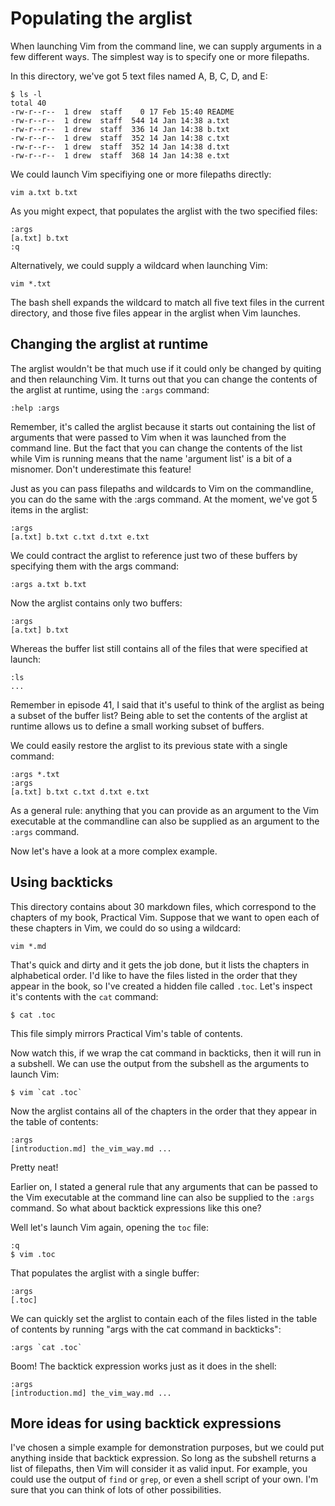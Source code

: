 # Populating the arglist

When launching Vim from the command line, we can supply arguments in a few different ways. The simplest way is to specify one or more filepaths.

In this directory, we've got 5 text files named A, B, C, D, and E:

    $ ls -l
    total 40
    -rw-r--r--  1 drew  staff    0 17 Feb 15:40 README
    -rw-r--r--  1 drew  staff  544 14 Jan 14:38 a.txt
    -rw-r--r--  1 drew  staff  336 14 Jan 14:38 b.txt
    -rw-r--r--  1 drew  staff  352 14 Jan 14:38 c.txt
    -rw-r--r--  1 drew  staff  352 14 Jan 14:38 d.txt
    -rw-r--r--  1 drew  staff  368 14 Jan 14:38 e.txt

We could launch Vim specifiying one or more filepaths directly:

    vim a.txt b.txt

As you might expect, that populates the arglist with the two specified files:

    :args
    [a.txt] b.txt
    :q

Alternatively, we could supply a wildcard when launching Vim:

    vim *.txt

The bash shell expands the wildcard to match all five text files in the current directory, and those five files appear in the arglist when Vim launches.

## Changing the arglist at runtime

The arglist wouldn't be that much use if it could only be changed by quiting and then relaunching Vim. It turns out that you can change the contents of the arglist at runtime, using the `:args` command:

    :help :args

Remember, it's called the arglist because it starts out containing the list of arguments that were passed to Vim when it was launched from the command line. But the fact that you can change the contents of the list while Vim is running means that the name 'argument list' is a bit of a misnomer. Don't underestimate this feature!

Just as you can pass filepaths and wildcards to Vim on the commandline, you can do the same with the :args command. At the moment, we've got 5 items in the arglist:

    :args
    [a.txt] b.txt c.txt d.txt e.txt

We could contract the arglist to reference just two of these buffers by specifying them with the args command:

    :args a.txt b.txt

Now the arglist contains only two buffers:

    :args
    [a.txt] b.txt

Whereas the buffer list still contains all of the files that were specified at launch:

    :ls
    ...

Remember in episode 41, I said that it's useful to think of the arglist as being a subset of the buffer list? Being able to set the contents of the arglist at runtime allows us to define a small working subset of buffers. 

We could easily restore the arglist to its previous state with a single command:

    :args *.txt
    :args
    [a.txt] b.txt c.txt d.txt e.txt

As a general rule: anything that you can provide as an argument to the Vim executable at the commandline can also be supplied as an argument to the `:args` command.

Now let's have a look at a more complex example.

## Using backticks

This directory contains about 30 markdown files, which correspond to the chapters of my book, Practical Vim. Suppose that we want to open each of these chapters in Vim, we could do so using a wildcard:

    vim *.md

That's quick and dirty and it gets the job done, but it lists the chapters in alphabetical order. I'd like to have the files listed in the order that they appear in the book, so I've created a hidden file called `.toc`. Let's inspect it's contents with the `cat` command:

    $ cat .toc

This file simply mirrors Practical Vim's table of contents.

Now watch this, if we wrap the cat command in backticks, then it will run in a subshell. We can use the output from the subshell as the arguments to launch Vim:

    $ vim `cat .toc`

Now the arglist contains all of the chapters in the order that they appear in the table of contents:

    :args
    [introduction.md] the_vim_way.md ...

Pretty neat!

Earlier on, I stated a general rule that any arguments that can be passed to the Vim executable at the command line can also be supplied to the `:args` command.  So what about backtick expressions like this one?

Well let's launch Vim again, opening the `toc` file:

    :q
    $ vim .toc

That populates the arglist with a single buffer:

    :args
    [.toc]

We can quickly set the arglist to contain each of the files listed in the table of contents by running "args with the cat command in backticks":

    :args `cat .toc`

Boom! The backtick expression works just as it does in the shell:

    :args
    [introduction.md] the_vim_way.md ...

## More ideas for using backtick expressions

I've chosen a simple example for demonstration purposes, but we could put anything inside that backtick expression.  So long as the subshell returns a list of filepaths, then Vim will consider it as valid input.  For example, you could use the output of `find` or `grep`, or even a shell script of your own.  I'm sure that you can think of lots of other possibilities.
